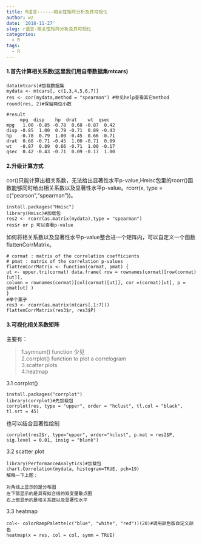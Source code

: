 ```yaml
---
title: R语言------相关性矩阵分析及其可视化
author: wz
date: '2018-11-27'
slug: r语言-相关性矩阵分析及其可视化
categories:
  - R
tags:
  - R
---
```


#### 1.首先计算相关系数(这里我们用自带数据集mtcars)
```{r}
data(mtcars)#加载数据集
mydata <- mtcars[, c(1,3,4,5,6,7)]
res <- cor(mydata,method = "spearman") #参见help查看其它method
round(res, 2)#保留两位小数

#result
     mpg  disp    hp  drat    wt  qsec
mpg   1.00 -0.85 -0.78  0.68 -0.87  0.42
disp -0.85  1.00  0.79 -0.71  0.89 -0.43
hp   -0.78  0.79  1.00 -0.45  0.66 -0.71
drat  0.68 -0.71 -0.45  1.00 -0.71  0.09
wt   -0.87  0.89  0.66 -0.71  1.00 -0.17
qsec  0.42 -0.43 -0.71  0.09 -0.17  1.00

```
#### 2.升级计算方式

cor()只能计算出相关系数，无法给出显著性水平p-value,Hmisc包里的rcorr()函数能够同时给出相关系数以及显著性水平p-value。rcorr(x, type = c(“pearson”,“spearman”))。

```{r}
install.packages("Hmisc")
library(Hmisc)#加载包
res2 <- rcorr(as.matrix(mydata),type = "spearman")
res$r or p 可以查看p-value
```

如何将相关系数以及显著性水平p-value整合进一个矩阵内，可以自定义一个函数flattenCorrMatrix。

```{r}
# cormat : matrix of the correlation coefficients
# pmat : matrix of the correlation p-values
flattenCorrMatrix <- function(cormat, pmat) {
ut <- upper.tri(cormat) data.frame( row = rownames(cormat)[row(cormat)[ut]], 
column = rownames(cormat)[col(cormat)[ut]], cor =(cormat)[ut], p = pmat[ut] )
}
#举个栗子
res3 <- rcorr(as.matrix(mtcars[,1:7]))
flattenCorrMatrix(res3$r, res3$P)

```

#### 3.可视化相关系数矩阵

主要有：<br>

>  1.symnum() function 少见<br>
>  2.corrplot() function to plot a correlogram<br>
>  3.scatter plots<br>
>  4.heatmap<br>

   3.1 corrplot()

```{r}
install.packages("corrplot")
library(corrplot)#先加载包
corrplot(res, type = "upper", order = "hclust", tl.col = "black", tl.srt = 45)
```

也可以结合显著性绘制

```{r}
corrplot(res2$r, type="upper", order="hclust", p.mat = res2$P, sig.level = 0.01, insig = "blank")
```
   3.2 scatter plot
   
   ```{r}
   library(PerformanceAnalytics)#加载包
   chart.Correlation(mydata, histogram=TRUE, pch=19)
   解释一下上图：

对角线上显示的是分布图
左下部显示的是具有拟合线的双变量散点图
右上部显示的是相关系数以及显著性水平
```

   3.3 heatmap
   ```{r}
   col<- colorRampPalette(c("blue", "white", "red"))(20)#调用颜色版自定义颜色
   heatmap(x = res, col = col, symm = TRUE)
```

